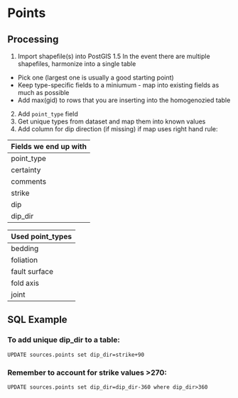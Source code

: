 # Points

## Processing
1. Import shapefile(s) into PostGIS
1.5 In the event there are multiple shapefiles, harmonize into a single table
  - Pick one (largest one is usually a good starting point)
  - Keep type-specific fields to a miniumum - map into existing fields as much as possible
  - Add max(gid) to rows that you are inserting into the homogenozied table
2. Add `point_type` field
3. Get unique types from dataset and map them into known values
4. Add column for dip direction (if missing) if map uses right hand rule: 

| Fields we end up with |
| :---------------- |
| point_type |
| certainty |
| comments |
| strike |
| dip |
| dip_dir |

| Used point_types     |
| :------------- |
| bedding |
| foliation |
| fault surface |
| fold axis |
| joint |


## SQL Example 
### To add unique dip_dir to a table: 
````UPDATE sources.points set dip_dir=strike+90````

### Remember to account for strike values >270: 
````UPDATE sources.points set dip_dir=dip_dir-360 where dip_dir>360````
